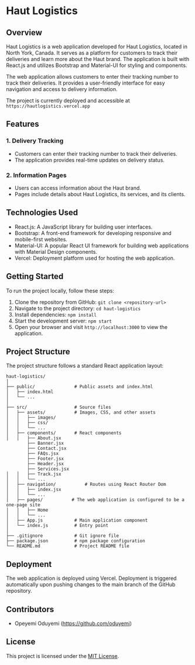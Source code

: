 # Haut Logistics

## Overview

Haut Logistics is a web application developed for Haut Logistics, located in North York, Canada. It serves as a platform for customers to track their deliveries and learn more about the Haut brand. The application is built with React.js and utilizes Bootstrap and Material-UI for styling and components.

The web application allows customers to enter their tracking number to track their deliveries. It provides a user-friendly interface for easy navigation and access to delivery information.

The project is currently deployed and accessible at ```https://hautlogistics.vercel.app```

## Features

### 1. Delivery Tracking

- Customers can enter their tracking number to track their deliveries.
- The application provides real-time updates on delivery status.

### 2. Information Pages

- Users can access information about the Haut brand.
- Pages include details about Haut Logistics, its services, and its clients.

## Technologies Used

- React.js: A JavaScript library for building user interfaces.
- Bootstrap: A front-end framework for developing responsive and mobile-first websites.
- Material-UI: A popular React UI framework for building web applications with Material Design components.
- Vercel: Deployment platform used for hosting the web application.

## Getting Started

To run the project locally, follow these steps:

1. Clone the repository from GitHub: `git clone <repository-url>`
2. Navigate to the project directory: `cd haut-logistics`
3. Install dependencies: `npm install`
4. Start the development server: `npm start`
5. Open your browser and visit `http://localhost:3000` to view the application.

## Project Structure

The project structure follows a standard React application layout:

```
haut-logistics/
│
├── public/               # Public assets and index.html
│   ├── index.html
│   └── ...
│
├── src/                  # Source files
│   ├── assets/           # Images, CSS, and other assets
│   │   ├── images/
│   │   ├── css/
│   │   └── ...
│   ├── components/       # React components
│   │   ├── About.jsx
        ├── Banner.jsx
        ├── Contact.jsx
        ├── FAQs.jsx
        ├── Footer.jsx
        ├── Header.jsx
        ├── Services.jsx
│   │   ├── Track.jsx
│   │   └── ...
│   ├── navigation/           # Routes using React Router Dom
│   │   ├── index.jsx
│   │   └── ...
│   ├── pages/           # The web application is configured to be a one-page site
│   │   ├── Home
│   │   └── ...
│   ├── App.js            # Main application component
│   └── index.js          # Entry point
│
├── .gitignore            # Git ignore file
├── package.json          # npm package configuration
└── README.md             # Project README file
```

## Deployment

The web application is deployed using Vercel. Deployment is triggered automatically upon pushing changes to the main branch of the GitHub repository.

## Contributors

- Opeyemi Oduyemi (https://github.com/oduyemi)

## License

This project is licensed under the [MIT License](https://opensource.org/licenses/MIT).
